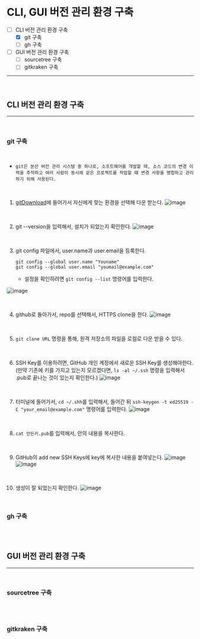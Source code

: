 # CLI, GUI 버전 관리 환경 구축

- [ ] CLI 버전 관리 환경 구축
  - [x] git 구축
  - [ ] gh 구축
- [ ] GUI 버전 관리 환경 구축
  - [ ] sourcetree 구축
  - [ ] gitkraken 구축
---

<br/>

## CLI 버전 관리 환경 구축

---

<br/>

### git 구축

<br/>

- `git은 분산 버전 관리 시스템 중 하나로, 소프트웨어를 개발할 때, 소스 코드의 변경 이력을 추적하고 여러 사람이 동시에 같은 프로젝트를 작업할 떄 변경 사항을 병합하고 관리하기 위해 사용된다.`

<br/>

1. [gitDownload](https://git-scm.com/downloads)에 들어가서 자신에게 맞는 환경을 선택해 다운 받는다.
![image](https://user-images.githubusercontent.com/56383948/262590740-019ec124-459c-410c-a00f-58c34700ca31.png)

<br/>

2. git --version을 입력해서, 설치가 되었는지 확인한다.
![image](https://user-images.githubusercontent.com/56383948/262591130-dcdfffcd-f4af-44b5-aef8-02b1f51b8007.png)

<br/>

3. git config 파일에서, user.name과 user.email을 등록한다.
    ```text
    git config --global user.name "Youname"
    git config --global user.email "youmail@example.com"
    ```
    - 설정을 확인하려면 `git config --list` 명령어를 입력한다.

![image](https://user-images.githubusercontent.com/56383948/262591643-45bf9ca0-941c-4e12-89ad-9760b96f86cc.png)

<br/>

4. github로 돌아가서, repo를 선택해서, HTTPS clone을 한다.
![image](https://user-images.githubusercontent.com/56383948/262591972-d5cb50f6-90a5-4da5-a473-886e9fd53bd5.png)


<br/>

5. `git clone URL` 명령을 통해, 원격 저장소의 파일을 로컬로 다운 받을 수 있다.

<br/>

6. SSH Key를 이용하려면, GitHub 개인 계정에서 새로운 SSH Key를 생성해야한다. (만약 기존에 키를 가지고 있는지 모르겠다면, `ls -al ~/.ssh` 명령을 입력해서 .pub로 끝나는 것이 있는지 확인한다.) 
![image](https://user-images.githubusercontent.com/56383948/262593693-893cf13c-f1af-4523-8468-e6ff962721fc.png)

<br/>

7. 터미널에 들어가서, `cd ~/.shh`를 입력해서, 들어간 뒤 `ssh-keygen -t ed25519 -C "your_email@example.com"` 명령어를 입력한다.
![image](https://user-images.githubusercontent.com/56383948/262595307-3efe1a15-da7d-46d1-a76b-8f41758576e2.png)

<br/>

8. `cat 만든키.pub`를 입력해서, 안의 내용을 복사한다.

<br/>

9. GitHub의 add new SSH Keys에 key에 복사한 내용을 붙여넣는다.
![image](https://user-images.githubusercontent.com/56383948/262592475-2048cd50-4cfb-48bf-a2e9-af0bea423bd8.png)
![image](https://user-images.githubusercontent.com/56383948/262596815-ed835363-93e8-4e68-b0da-a9533ce56e0f.png)

<br/>

10. 생성이 잘 되었는지 확인한다.
![image](https://user-images.githubusercontent.com/56383948/262597409-574c8e10-c7f6-413d-87b0-20ade1da9466.png)

<br/>

### gh 구축

<br/>

<br/>

## GUI 버전 관리 환경 구축

---

<br/>

### sourcetree 구축

<br/>

<br/>

### gitkraken 구축

<br/>

<br/>